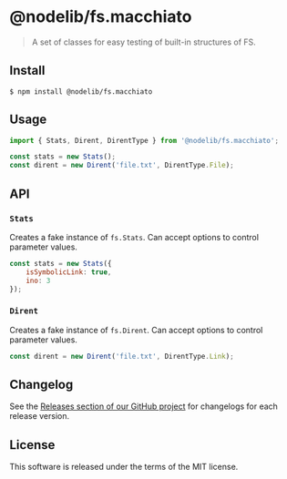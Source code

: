 # @nodelib/fs.macchiato

> A set of classes for easy testing of built-in structures of FS.

## Install

```
$ npm install @nodelib/fs.macchiato
```

## Usage

```js
import { Stats, Dirent, DirentType } from '@nodelib/fs.macchiato';

const stats = new Stats();
const dirent = new Dirent('file.txt', DirentType.File);
```

## API

### `Stats`

Creates a fake instance of `fs.Stats`. Can accept options to control parameter values.

```js
const stats = new Stats({
	isSymbolicLink: true,
	ino: 3
});
```

### `Dirent`

Creates a fake instance of `fs.Dirent`. Can accept options to control parameter values.

```js
const dirent = new Dirent('file.txt', DirentType.Link);
```

## Changelog

See the [Releases section of our GitHub project](https://github.com/nodelib/nodelib/releases) for changelogs for each release version.

## License

This software is released under the terms of the MIT license.
